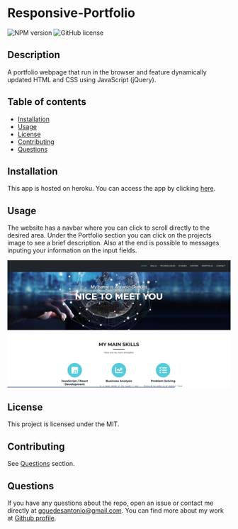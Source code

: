 # Responsive-Portfolio

![NPM version](https://img.shields.io/badge/npm-6.14.7-green)
![GitHub license](https://img.shields.io/badge/License-MIT-blue.svg)

  ## Description
  A portfolio webpage that run in the browser and feature dynamically updated HTML and CSS using JavaScript (jQuery). 
  
  ## Table of contents
  
  * [Installation](#installation)
  * [Usage](#usage)
  * [License](#license)
  * [Contributing](#contributing)
  * [Questions](#questions)
  

  ## Installation
  
  This app is hosted on heroku. You can access the app by clicking [here](https://www.guedesantonio.com).


  ## Usage
  
  The website has a navbar where you can click to scroll directly to the desired area. Under the Portfolio section you can click on the projects image to see a brief description.
  Also at the end is possible to messages inputing your information on the input fields.

  ![PortfolioSS](./public/img/portfolioSS.png)

  ## License
  This project is licensed under the MIT.

  ## Contributing
  See [Questions](#Questions) section.

  ## Questions
  If you have any questions about the repo, open an issue or contact me directly at gguedesantonio@gmail.com. 
  You can find more about my work at [Github profile](https://github.com/guedesantonio). 
